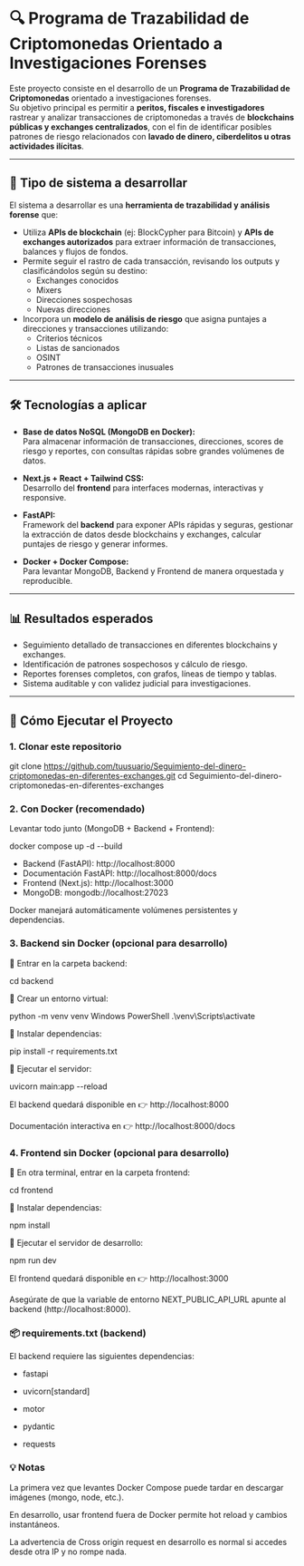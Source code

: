 # 🔍 Programa de Trazabilidad de Criptomonedas Orientado a Investigaciones Forenses


Este proyecto consiste en el desarrollo de un **Programa de Trazabilidad de Criptomonedas** orientado a investigaciones forenses.  
Su objetivo principal es permitir a **peritos, fiscales e investigadores** rastrear y analizar transacciones de criptomonedas a través de **blockchains públicas y exchanges centralizados**, con el fin de identificar posibles patrones de riesgo relacionados con **lavado de dinero, ciberdelitos u otras actividades ilícitas**.

---

## 📌 Tipo de sistema a desarrollar

El sistema a desarrollar es una **herramienta de trazabilidad y análisis forense** que:

- Utiliza **APIs de blockchain** (ej: BlockCypher para Bitcoin) y **APIs de exchanges autorizados** para extraer información de transacciones, balances y flujos de fondos.
- Permite seguir el rastro de cada transacción, revisando los outputs y clasificándolos según su destino:
  - Exchanges conocidos
  - Mixers
  - Direcciones sospechosas
  - Nuevas direcciones
- Incorpora un **modelo de análisis de riesgo** que asigna puntajes a direcciones y transacciones utilizando:
  - Criterios técnicos  
  - Listas de sancionados  
  - OSINT  
  - Patrones de transacciones inusuales  

---

## 🛠️ Tecnologías a aplicar

- **Base de datos NoSQL (MongoDB en Docker):**  
  Para almacenar información de transacciones, direcciones, scores de riesgo y reportes, con consultas rápidas sobre grandes volúmenes de datos.

- **Next.js + React + Tailwind CSS:**  
  Desarrollo del **frontend** para interfaces modernas, interactivas y responsive.

- **FastAPI:**  
  Framework del **backend** para exponer APIs rápidas y seguras, gestionar la extracción de datos desde blockchains y exchanges, calcular puntajes de riesgo y generar informes.

- **Docker + Docker Compose:**  
  Para levantar MongoDB, Backend y Frontend de manera orquestada y reproducible.

---

## 📊 Resultados esperados

- Seguimiento detallado de transacciones en diferentes blockchains y exchanges.  
- Identificación de patrones sospechosos y cálculo de riesgo.  
- Reportes forenses completos, con grafos, líneas de tiempo y tablas.  
- Sistema auditable y con validez judicial para investigaciones.  

---

## 🚀 Cómo Ejecutar el Proyecto

### 1. Clonar este repositorio

git clone https://github.com/tuusuario/Seguimiento-del-dinero-criptomonedas-en-diferentes-exchanges.git
cd Seguimiento-del-dinero-criptomonedas-en-diferentes-exchanges


### 2. Con Docker (recomendado)

Levantar todo junto (MongoDB + Backend + Frontend):

docker compose up -d --build

- Backend (FastAPI): http://localhost:8000
- Documentación FastAPI: http://localhost:8000/docs
- Frontend (Next.js): http://localhost:3000
- MongoDB: mongodb://localhost:27023

Docker manejará automáticamente volúmenes persistentes y dependencias.

### 3. Backend sin Docker (opcional para desarrollo)

📂 Entrar en la carpeta backend:

cd backend


📌 Crear un entorno virtual:

python -m venv venv
Windows PowerShell
.\venv\Scripts\activate


📌 Instalar dependencias:

pip install -r requirements.txt


📌 Ejecutar el servidor:

uvicorn main:app --reload


El backend quedará disponible en 👉 http://localhost:8000

Documentación interactiva en 👉 http://localhost:8000/docs

### 4. Frontend sin Docker (opcional para desarrollo)

📂 En otra terminal, entrar en la carpeta frontend:

cd frontend


📌 Instalar dependencias:

npm install


📌 Ejecutar el servidor de desarrollo:

npm run dev


El frontend quedará disponible en 👉 http://localhost:3000

Asegúrate de que la variable de entorno NEXT_PUBLIC_API_URL apunte al backend (http://localhost:8000).

### 📦 requirements.txt (backend)

El backend requiere las siguientes dependencias:

- fastapi

- uvicorn[standard]

- motor

- pydantic

- requests

### 💡 Notas

La primera vez que levantes Docker Compose puede tardar en descargar imágenes (mongo, node, etc.).

En desarrollo, usar frontend fuera de Docker permite hot reload y cambios instantáneos.

La advertencia de Cross origin request en desarrollo es normal si accedes desde otra IP y no rompe nada.
